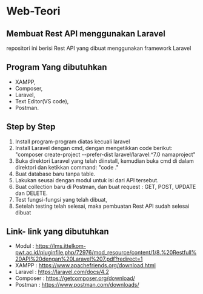 # Web-Teori
## Membuat Rest API menggunakan Laravel
repositori ini berisi Rest API yang dibuat menggunakan framework Laravel

## Program Yang dibutuhkan
-   XAMPP,
-   Composer,
-   Laravel,
-   Text Editor(VS code),
-   Postman.

## Step by Step
1.  Install program-program diatas kecuali laravel
2.  Install Laravel dengan cmd, dengan mengetikkan code berikut: "composer create-project --prefer-dist laravel/laravel:^7.0 namaproject"
3.  Buka direktori Laravel yang telah diinstall, kemudian buka cmd di dalam direktori dan ketikkan command: "code ."
4.  Buat database baru tanpa table.
5.  Lakukan seusai dengan modul untuk isi dari API tersebut.
6.  Buat collection baru di Postman, dan buat request : GET, POST, UPDATE dan DELETE.
7.  Test fungsi-fungsi yang telah dibuat,
8.  Setelah testing telah selesai, maka pembuatan Rest API sudah selesai dibuat

## Link- link yang dibutuhkan
-   Modul       :   https://lms.ittelkom-pwt.ac.id/pluginfile.php/72976/mod_resource/content/1/8.%20Restfull%20API%20dengan%20Laravel%207.pdf?redirect=1
-   XAMPP       :   https://www.apachefriends.org/download.html
-   Laravel     :   https://laravel.com/docs/4.2
-   Composer    :   https://getcomposer.org/download/
-   Postman     :   https://www.postman.com/downloads/
